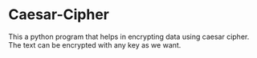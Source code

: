 # Caesar-Cipher
This a python program that helps in encrypting data using caesar cipher.
The text can be encrypted with any key as we want.
